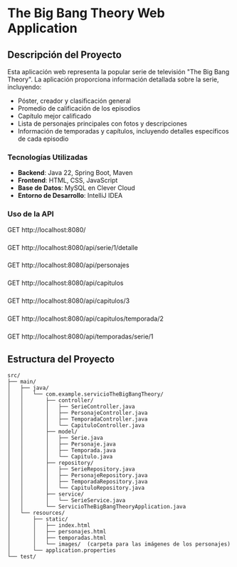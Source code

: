 # The Big Bang Theory Web Application

## Descripción del Proyecto
Esta aplicación web representa la popular serie de televisión "The Big Bang Theory". La aplicación proporciona información detallada sobre la serie, incluyendo:
- Póster, creador y clasificación general
- Promedio de calificación de los episodios
- Capítulo mejor calificado
- Lista de personajes principales con fotos y descripciones
- Información de temporadas y capítulos, incluyendo detalles específicos de cada episodio

### Tecnologías Utilizadas
- **Backend**: Java 22, Spring Boot, Maven
- **Frontend**: HTML, CSS, JavaScript
- **Base de Datos**: MySQL en Clever Cloud
- **Entorno de Desarrollo**: IntelliJ IDEA

### Uso de la API

GET http://localhost:8080/

###
GET http://localhost:8080/api/serie/1/detalle

###
GET http://localhost:8080/api/personajes

###
GET http://localhost:8080/api/capitulos

###
GET http://localhost:8080/api/capitulos/3

###
GET http://localhost:8080/api/capitulos/temporada/2

###
GET http://localhost:8080/api/temporadas/serie/1


## Estructura del Proyecto

```plaintext
src/
├── main/
│   ├── java/
│   │   └── com.example.servicioTheBigBangTheory/
│   │       ├── controller/
│   │       │   ├── SerieController.java
│   │       │   ├── PersonajeController.java
│   │       │   ├── TemporadaController.java
│   │       │   └── CapituloController.java
│   │       ├── model/
│   │       │   ├── Serie.java
│   │       │   ├── Personaje.java
│   │       │   ├── Temporada.java
│   │       │   └── Capitulo.java
│   │       ├── repository/
│   │       │   ├── SerieRepository.java
│   │       │   ├── PersonajeRepository.java
│   │       │   ├── TemporadaRepository.java
│   │       │   └── CapituloRepository.java
│   │       ├── service/
│   │       │   └── SerieService.java
│   │       └── ServicioTheBigBangTheoryApplication.java
│   └── resources/
│       ├── static/
│       │   ├── index.html
│       │   ├── personajes.html
│       │   ├── temporadas.html
│       │   └── images/  (carpeta para las imágenes de los personajes)
│       └── application.properties
└── test/


